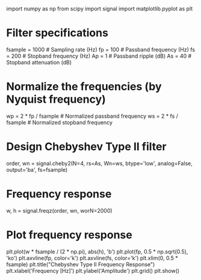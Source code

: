 import numpy as np
from scipy import signal
import matplotlib.pyplot as plt

# Filter specifications
fsample = 1000  # Sampling rate (Hz)
fp = 100  # Passband frequency (Hz)
fs = 200  # Stopband frequency (Hz)
Ap = 1  # Passband ripple (dB)
As = 40  # Stopband attenuation (dB)

# Normalize the frequencies (by Nyquist frequency)
wp = 2 * fp / fsample  # Normalized passband frequency
ws = 2 * fs / fsample  # Normalized stopband frequency

# Design Chebyshev Type II filter
order, wn = signal.cheby2(N=4, rs=As, Wn=ws, btype='low', analog=False, output='ba', fs=fsample)

# Frequency response
w, h = signal.freqz(order, wn, worN=2000)

# Plot frequency response
plt.plot(w * fsample / (2 * np.pi), abs(h), 'b')
plt.plot(fp, 0.5 * np.sqrt(0.5), 'ko')
plt.axvline(fp, color='k')
plt.axvline(fs, color='k')
plt.xlim(0, 0.5 * fsample)
plt.title("Chebyshev Type II Frequency Response")
plt.xlabel('Frequency [Hz]')
plt.ylabel('Amplitude')
plt.grid()
plt.show()
